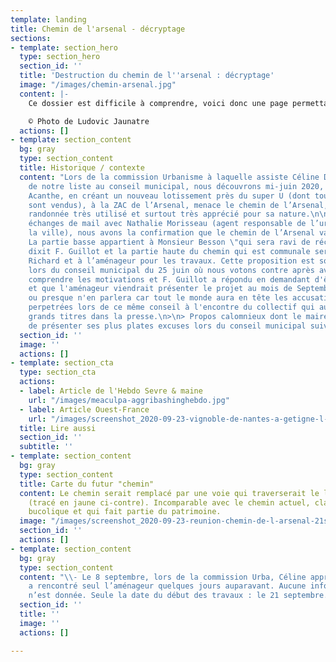 ```yaml
---
template: landing
title: Chemin de l'arsenal - décryptage
sections:
- template: section_hero
  type: section_hero
  section_id: ''
  title: 'Destruction du chemin de l''arsenal : décryptage'
  image: "/images/chemin-arsenal.jpg"
  content: |-
    Ce dossier est difficile à comprendre, voici donc une page permettant d'y voir plus clair et de partager en toute transparence le niveau d'information et de compréhension que nous avons du sujet. N'hésitez pas à nous contacter s'il persiste des zones d'ombre ou que vous avez des réponses ou détails à apporter.

    © Photo de Ludovic Jaunatre
  actions: []
- template: section_content
  bg: gray
  type: section_content
  title: Historique / contexte
  content: "Lors de la commission Urbanisme à laquelle assiste Céline David, élue
    de notre liste au conseil municipal, nous découvrons mi-juin 2020, que l’aménageur
    Acanthe, en créant un nouveau lotissement près du super U (dont tous les lots
    sont vendus), à la ZAC de l’Arsenal, menace le chemin de l’Arsenal, chemin de
    randonnée très utilisé et surtout très apprécié pour sa nature.\n\nAprès quelques
    échanges de mail avec Nathalie Morisseau (agent responsable de l’urbanisme de
    la ville), nous avons la confirmation que le chemin de l’Arsenal va disparaître.
    La partie basse appartient à Monsieur Besson \"qui sera ravi de récupérer sa tranquilité\"
    dixit F. Guillot et la partie haute du chemin qui est communale sera cédée à Mme
    Richard et à l’aménageur pour les travaux. Cette proposition est soumise au vote
    lors du conseil municipal du 25 juin où nous votons contre après avoir tenté d'en
    comprendre les motivations et F. Guillot a répondu en demandant d'être patient
    et que l'aménageur viendrait présenter le projet au mois de Septembre.\n\n> Personne
    ou presque n'en parlera car tout le monde aura en tête les accusations d'aggri-bashing
    perpetrées lors de ce même conseil à l'encontre du collectif qui auront fait les
    grands titres dans la presse.\n>\n> Propos calomnieux dont le maire a eu la décence
    de présenter ses plus plates excuses lors du conseil municipal suivant.  \U0001F447"
  section_id: ''
  image: ''
  actions: []
- template: section_cta
  type: section_cta
  actions:
  - label: Article de l'Hebdo Sevre & maine
    url: "/images/meaculpa-aggribashinghebdo.jpg"
  - label: Article Ouest-France
    url: "/images/screenshot_2020-09-23-vignoble-de-nantes-a-getigne-l-opposition-municipale-lavee-des-accusations-d-agribashing.png"
  title: Lire aussi
  section_id: ''
  subtitle: ''
- template: section_content
  bg: gray
  type: section_content
  title: Carte du futur "chemin"
  content: Le chemin serait remplacé par une voie qui traverserait le lotissement
    (tracé en jaune ci-contre). Incomparable avec le chemin actuel, classé, naturel,
    bucolique et qui fait partie du patrimoine.
  image: "/images/screenshot_2020-09-23-reunion-chemin-de-l-arsenal-21sept2020.png"
  section_id: ''
  actions: []
- template: section_content
  bg: gray
  type: section_content
  content: "\\- Le 8 septembre, lors de la commission Urba, Céline apprend que FG
    a rencontré seul l’aménageur quelques jours auparavant. Aucune information supplémentaire
    n’est donnée. Seule la date du début des travaux : le 21 septembre."
  section_id: ''
  title: ''
  image: ''
  actions: []

---
```

